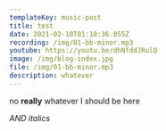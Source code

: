```yaml
---
templateKey: music-post
title: test
date: 2021-02-10T01:10:36.055Z
recording: /img/01-bb-minor.mp3
youtube: https://youtu.be/dhNfddJRulQ
image: /img/blog-index.jpg
file: /img/01-bb-minor.mp3
description: whatever
---
```

no **really** whatever I should be here

*AND italics*
